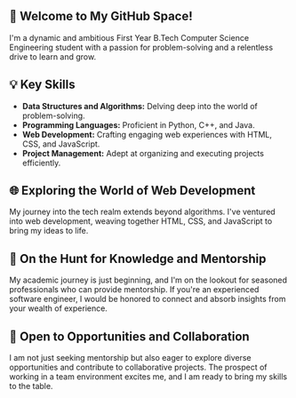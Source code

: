 ## 🚀 Welcome to My GitHub Space!

I'm a dynamic and ambitious First Year B.Tech Computer Science Engineering student with a passion for problem-solving and a relentless drive to learn and grow.


## 💡 Key Skills

- **Data Structures and Algorithms:** Delving deep into the world of problem-solving.
- **Programming Languages:** Proficient in Python, C++, and Java.
- **Web Development:** Crafting engaging web experiences with HTML, CSS, and JavaScript.
- **Project Management:** Adept at organizing and executing projects efficiently.


## 🌐 Exploring the World of Web Development

My journey into the tech realm extends beyond algorithms. I've ventured into web development, weaving together HTML, CSS, and JavaScript to bring my ideas to life.


## 🌱 On the Hunt for Knowledge and Mentorship

My academic journey is just beginning, and I'm on the lookout for seasoned professionals who can provide mentorship. If you're an experienced software engineer, I would be honored to connect and absorb insights from your wealth of experience.


## 🤝 Open to Opportunities and Collaboration

I am not just seeking mentorship but also eager to explore diverse opportunities and contribute to collaborative projects. The prospect of working in a team environment excites me, and I am ready to bring my skills to the table.


<!---
Abhijeet21210909/Abhijeet21210909 is a ✨ special ✨ repository because its `README.md` (this file) appears on your GitHub profile.
You can click the Preview link to take a look at your changes.
--->
